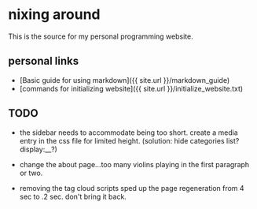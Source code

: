 # nixing around

This is the source for my personal programming website. 

## personal links

* [Basic guide for using markdown]({{ site.url }}/markdown_guide)
* [commands for initializing website]({{ site.url }}/initialize_website.txt)

## TODO

* the sidebar needs to accommodate being too short. create a media entry in the css file for limited height. (solution: hide categories list? display:__?)

* change the about page...too many violins playing in the first paragraph or two.

* removing the tag cloud scripts sped up the page regeneration from 4 sec to .2 sec. don't bring it back.
